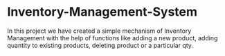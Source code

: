 # Inventory-Management-System
In this project we have created a simple mechanism of Inventory Management with the help of functions like adding a new product, adding quantity to existing products, deleting product or a particular qty.
